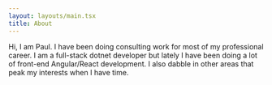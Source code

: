 ```yaml
---
layout: layouts/main.tsx
title: About
---
```


Hi, I am Paul. I have been doing consulting work for most of my professional career. I am a full-stack dotnet developer but lately I have been doing a lot of front-end Angular/React development. I also dabble in other areas that peak my interests when I have time. 